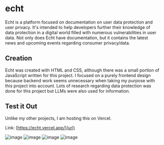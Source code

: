 # echt
Echt is a platform focused on documentation on user data protection and user privacy. It's intended to help developers further their knowledge of data protection in a digital world filled with numerous vulnerabilities in user data. Not only does Echt have documentation, but it contains the latest news and upcoming events regarding consumer privacy/data.

## Creation
Echt was created with HTML and CSS, although there was a small portion of JavaScript written for this project. I focused on a purely frontend design because backend work seems unnecessary when taking my purpose with this project into account. Lots of research regarding data protection was done for this project but LLMs were also used for information.

## Test it Out
Unlike my other projects, I am hosting this on Vercel.

Link:
[https://echt.vercel.app/](url)

![image](https://github.com/Jusmanov/echt/assets/85308633/3a2619c5-7472-4ef9-a148-56918418e42d)
![image](https://github.com/Jusmanov/echt/assets/85308633/d486befe-9b63-4306-8636-4240bccf4a34)
![image](https://github.com/Jusmanov/echt/assets/85308633/5e034e6d-771c-4d00-b7ba-907ceddda322)
![image](https://github.com/Jusmanov/echt/assets/85308633/34175eaa-3034-498d-8e9d-2b9fa8ebe9b5)
